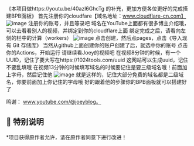 《本项目做https://youtu.be/40azl6GhcTg 的补充，更加方便各位更好的完成搭建BPB面板》
首先注册你的cloudfare【域名地址：www.cloudflare-cn.com】
![image](https://github.com/user-attachments/assets/17269d40-d5e2-4f88-8957-9492488db0bc)
注册你的账号，并且等录吧
域名在YouTube上面都有很多博主介绍哦，可以去看看别人的视频，并绑定到你的cloudflare上面
绑定完成之后，请看向左侧的栏中的计算（workers）
![image](https://github.com/user-attachments/assets/004071a4-3238-4136-b75b-85b4fcbc33a0)
点击创建，然后点pages，点击《导入现有 Git 存储库》
当然从github上面创建你的账户创建了后，就选中你的账号
点击你的Actions，开始运行
请继续看Joey的视频吧
在视频8分钟的时候，有一个UUID，记住了要大写在https://1024tools.com/uuid 这网站可以生成uuid，记住不要乱填哦
在视频13分钟的时候填写域名的时候要记住是要三级域名哦！前面加上字母，然后记住他
![image](https://github.com/user-attachments/assets/55b6be1a-cd83-476a-8aed-03d00c343f47)
就是这样的，记住大部分免费的域名都是二级域名，你要前面加上你记住的字母哦
好的跟着他的步骤你的BPB面板就可以搭建好了

鸣谢：	www.youtube.com/@joeyblog。

## 📢 特别说明
*项目获得原作者允许，请在原作者同意下进行改进！
